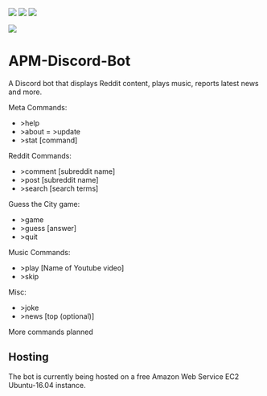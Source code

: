 [![](https://img.shields.io/badge/Gradle-6.0.1-brightgreen)](https://gradle.org/) [![](https://img.shields.io/badge/JRAW-v1.1.0-red)](https://github.com/mattbdean/JRAW) [![](https://img.shields.io/badge/JDA-4.1.1__101-blue)](https://github.com/DV8FromTheWorld/JDA)

![](https://i.imgur.com/ZGHw0G2.png)

# APM-Discord-Bot
A Discord bot that displays Reddit content, plays music, reports latest news and more. 

Meta Commands: 

- \>help
- \>about
= \>update
- \>stat \[command]

Reddit Commands:

- \>comment \[subreddit name]
- \>post \[subreddit name]
- \>search [search terms]

Guess the City game:
- \>game
- \>guess \[answer]
- \>quit

Music Commands:
- \>play \[Name of Youtube video]
- \>skip

Misc:
- \>joke
- \>news [top (optional)] 

More commands planned

## Hosting
The bot is currently being hosted on a free Amazon Web Service EC2 Ubuntu-16.04 instance.

